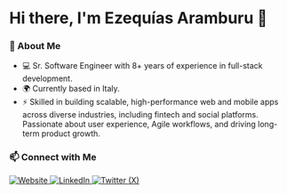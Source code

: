 # Hi there, I'm Ezequías Aramburu 👋  

### 🚀 About Me  
- 💻 Sr. Software Engineer with 8+ years of experience in full-stack development.  
- 🌍 Currently based in Italy.  
- ⚡ Skilled in building scalable, high-performance web and mobile apps across diverse industries, including fintech and social platforms. Passionate about user experience, Agile workflows, and driving long-term product growth.  

### 📫 Connect with Me  
<p align="left">
  <a href="https://ezequias.me" target="_blank">
    <img src="https://img.shields.io/badge/ezequias.me-000?style=for-the-badge&logo=Google-Chrome&logoColor=white" alt="Website" />
  </a>
  <a href="https://www.linkedin.com/in/ezequiasaramburu" target="_blank">
    <img src="https://img.shields.io/badge/LinkedIn-0077B5?style=for-the-badge&logo=linkedin&logoColor=white" alt="LinkedIn" />
  </a>
  <a href="https://twitter.com/ezequias_dev" target="_blank">
    <img src="https://img.shields.io/badge/X-000?style=for-the-badge&logo=x&logoColor=white" alt="Twitter (X)" />
  </a>
</p>
